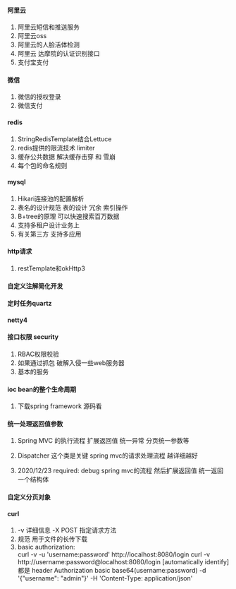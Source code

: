 #### 阿里云
1. 阿里云短信和推送服务
2. 阿里云oss
3. 阿里云的人脸活体检测
4. 阿里云 达摩院的认证识别接口
5. 支付宝支付

#### 微信
1. 微信的授权登录
2. 微信支付


#### redis
1. StringRedisTemplate结合Lettuce 
2. redis提供的限流技术 limiter
3. 缓存公共数据 解决缓存击穿 和 雪崩
4. 每个包的命名规则


#### mysql
1. Hikari连接池的配置解析
2. 表名的设计规范 表的设计 冗余 索引操作
3. B+tree的原理 可以快速搜索百万数据
4. 支持多租户设计业务上
5. 有关第三方 支持多应用

#### http请求
1. restTemplate和okHttp3


#### 自定义注解简化开发


#### 定时任务quartz


#### netty4


#### 接口权限 security
1. RBAC权限校验
2. 如果通过抓包 破解入侵一些web服务器
3. 基本的服务


#### ioc bean的整个生命周期
1. 下载spring framework 源码看

#### 统一处理返回值参数
1. Spring MVC 的执行流程 扩展返回值 统一异常 分页统一参数等
2. Dispatcher 这个类是关键 spring mvc的请求处理流程 越详细越好

3. 2020/12/23 required: debug spring mvc的流程 然后扩展返回值 统一返回一个结构体

#### 自定义分页对象



#### curl
1. -v 详细信息  -X POST 指定请求方法
2. 规范 用于文件的长传下载
3. basic authorization:  
   curl -v -u 'username:password' http://localhost:8080/login
   curl -v http://username:password@localhost:8080/login             [automatically identify]
   都是 header   Authorization basic base64(username:password)
   -d '{"username": "admin"}' -H 'Content-Type: application/json' 
